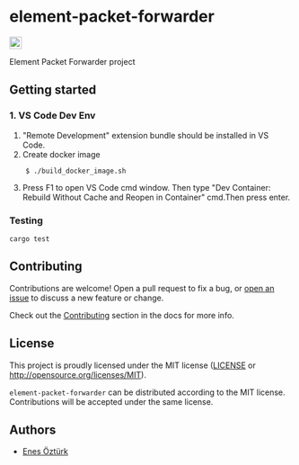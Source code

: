 # element-packet-forwarder

[<img alt="github" src="https://img.shields.io/badge/github-enesoztrk/element--packet--forwarder-8da0cb?style=for-the-badge&labelColor=555555&logo=github" height="22">](https://github.com/enesoztrk/element-packet-forwarder)

Element Packet Forwarder project
## Getting started


### 1. VS Code Dev Env 

1. "Remote Development" extension bundle should be installed in VS Code.
2. Create docker image
```console
    $ ./build_docker_image.sh
```
3. Press F1 to open VS Code cmd window. Then type "Dev Container: Rebuild Without Cache and Reopen in Container" cmd.Then press enter. 


### Testing

``cargo test``

## Contributing

Contributions are welcome! Open a pull request to fix a bug, or [open an issue][]
to discuss a new feature or change.

Check out the [Contributing][] section in the docs for more info.

[Contributing]: CONTRIBUTING.md
[open an issue]: https://github.com/enesoztrk/element-packet-forwarder/issues

## License

This project is proudly licensed under the MIT license ([LICENSE](LICENSE)
or http://opensource.org/licenses/MIT).

`element-packet-forwarder` can be distributed according to the MIT license. Contributions
will be accepted under the same license.

## Authors

* [Enes Öztürk](https://github.com/enesoztrk)
